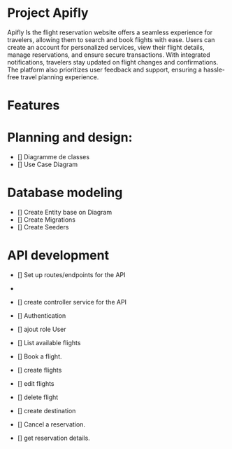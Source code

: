 # Project Apifly

Apifly Is the flight reservation website offers a seamless experience for travelers, allowing them to search and book flights with ease. Users can create an account for personalized services, view their flight details, manage reservations, and ensure secure transactions. With integrated notifications, travelers stay updated on flight changes and confirmations. The platform also prioritizes user feedback and support, ensuring a hassle-free travel planning experience.

# Features

# Planning and design:

- [] Diagramme de classes
- [] Use Case Diagram

# Database modeling

- [] Create Entity base on Diagram
- [] Create Migrations
- [] Create Seeders

# API development

- [] Set up routes/endpoints for the API
-
- [] create controller service for the API

- [] Authentication
- [] ajout role User

- [] List available flights
- [] Book a flight.
- [] create flights
- [] edit flights
- [] delete flight
- [] create destination

- [] Cancel a reservation.
- [] get reservation details.
